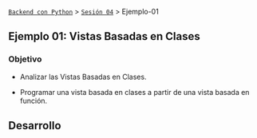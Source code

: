 [`Backend con Python`](../../Readme.md) > [`Sesión 04`](../Readme.md) > Ejemplo-01
## Ejemplo 01:  Vistas Basadas en Clases

### Objetivo

- Analizar las Vistas Basadas en Clases.

- Programar una vista basada en clases a partir de una vista basada en función.

## Desarrollo
